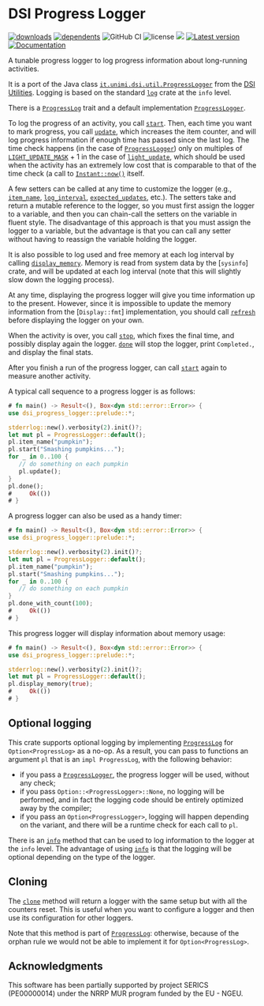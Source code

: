 # DSI Progress Logger

[![downloads](https://img.shields.io/crates/d/dsi-progress-logger)](https://crates.io/crates/dsi-progress-logger)
[![dependents](https://img.shields.io/librariesio/dependents/cargo/dsi-progress-logger)](https://crates.io/crates/dsi-progress-logger/reverse_dependencies)
![GitHub CI](https://github.com/vigna/dsi-progress-logger-rs/actions/workflows/rust.yml/badge.svg)
![license](https://img.shields.io/crates/l/dsi-progress-logger)
[![](https://tokei.rs/b1/github/vigna/dsi-progress-logger-rs?type=Rust,Python)](https://github.com/vigna/dsi-progress-logger-rs)
[![Latest version](https://img.shields.io/crates/v/dsi-progress-logger.svg)](https://crates.io/crates/dsi-progress-logger)
[![Documentation](https://docs.rs/dsi-progress-logger/badge.svg)](https://docs.rs/dsi-progress-logger)


A tunable progress logger to log progress information about long-running activities.

It is a port of the Java class [`it.unimi.dsi.util.ProgressLogger`] from the
[DSI Utilities]. Logging is based on the standard [`log`] crate at the `info`
level.

There is a [`ProgressLog`] trait and a default implementation
[`ProgressLogger`].

To log the progress of an activity, you call [`start`]. Then, each time you want
to mark progress, you call [`update`], which increases the item counter, and
will log progress information if enough time has passed since the last log. The
time check happens (in the case of [`ProgressLogger`]) only on multiples of
[`LIGHT_UPDATE_MASK`] + 1 in the case of [`light_update`], which should be used
when the activity has an extremely low cost that is comparable to that of the
time check (a call to [`Instant::now()`] itself.

A few setters can be called at any time to customize the logger (e.g.,
[`item_name`], [`log_interval`], [`expected_updates`], etc.). The setters take
and return a mutable reference to the logger, so you must first assign the
logger to a variable, and then you can chain-call the setters on the variable in
fluent style. The disadvantage of this approach is that you must assign the
logger to a variable, but the advantage is that you can call any setter without
having to reassign the variable holding the logger.

It is also possible to log used and free memory at each log interval by calling
[`display_memory`]. Memory is read from system data by the [`sysinfo`] crate,
and will be updated at each log interval (note that this will slightly slow down
the logging process).

At any time, displaying the progress logger will give you time information up to
the present. However,  since it is impossible to update the memory information
from the [`Display::fmt`] implementation, you should call [`refresh`] before
displaying the logger on your own.

When the activity is over, you call [`stop`], which fixes the final time, and
possibly display again the logger. [`done`] will stop the logger, print
`Completed.`, and display the final stats.

After you finish a run of the progress logger, can call [`start`] again to
measure another activity.

A typical call sequence to a progress logger is as follows:

```rust
# fn main() -> Result<(), Box<dyn std::error::Error>> {
use dsi_progress_logger::prelude::*;

stderrlog::new().verbosity(2).init()?;
let mut pl = ProgressLogger::default();
pl.item_name("pumpkin");
pl.start("Smashing pumpkins...");
for _ in 0..100 {
   // do something on each pumpkin
   pl.update();
}
pl.done();
#     Ok(())
# }
```

A progress logger can also be used as a handy timer:

```rust
# fn main() -> Result<(), Box<dyn std::error::Error>> {
use dsi_progress_logger::prelude::*;

stderrlog::new().verbosity(2).init()?;
let mut pl = ProgressLogger::default();
pl.item_name("pumpkin");
pl.start("Smashing pumpkins...");
for _ in 0..100 {
   // do something on each pumpkin
}
pl.done_with_count(100);
#     Ok(())
# }
```

This progress logger will display information about  memory usage:

```rust
# fn main() -> Result<(), Box<dyn std::error::Error>> {
use dsi_progress_logger::prelude::*;

stderrlog::new().verbosity(2).init()?;
let mut pl = ProgressLogger::default();
pl.display_memory(true);
#     Ok(())
# }
```

## Optional logging

This crate supports optional logging by implementing [`ProgressLog`] for `Option<ProgressLog>` as a no-op.
As a result, you can pass to functions an argument `pl` that is an `impl ProgressLog`, with the following behavior:

- if you pass a [`ProgressLogger`], the progress logger will be used, without any check;
- if you pass `Option::<ProgressLogger>::None`, no logging will be performed, and in fact the logging
  code should be entirely optimized away by the compiler;
- if you pass an `Option<ProgressLogger>`, logging will happen depending on the variant, and there
  will be a runtime check for each call to `pl`.

There is an [`info`] method that can be used to log information to the logger
at the `info` level.
The advantage of using [`info`] is that the
logging will be optional depending on the type of the logger.

## Cloning

The [`clone`] method will return a logger with the same setup but with all the counters reset.
This is useful when you want to configure a logger and then use its configuration for other loggers.

Note that this method is part of [`ProgressLog`]: otherwise, because of the orphan rule
we would not be able to implement it for `Option<ProgressLog>`.

## Acknowledgments

This software has been partially supported by project SERICS (PE00000014) under
the NRRP MUR program funded by the EU - NGEU.

[`ProgressLog`]: https://docs.rs/dsi-progress-logger/latest/dsi_progress_logger/trait.ProgressLog.html
[`ProgressLogger`]: https://docs.rs/dsi-progress-logger/latest/dsi_progress_logger/struct.ProgressLogger.html
[`start`]: https://docs.rs/dsi-progress-logger/latest/dsi_progress_logger/trait.ProgressLog.html#tymethod.start
[`item_name`]: https://docs.rs/dsi-progress-logger/latest/dsi_progress_logger/trait.ProgressLog.html#tymethod.item_name
[`log_interval`]: https://docs.rs/dsi-progress-logger/latest/dsi_progress_logger/trait.ProgressLog.html#tymethod.log_interval
[`expected_updates`]: https://docs.rs/dsi-progress-logger/latest/dsi_progress_logger/trait.ProgressLog.html#tymethod.expected_updates
[`refresh`]: https://docs.rs/dsi-progress-logger/latest/dsi_progress_logger/trait.ProgressLog.html#tymethod.refresh
[`stop`]: https://docs.rs/dsi-progress-logger/latest/dsi_progress_logger/trait.ProgressLog.html#tymethod.stop
[`done`]: https://docs.rs/dsi-progress-logger/latest/dsi_progress_logger/trait.ProgressLog.html#tymethod.done
[`info`]: https://docs.rs/dsi-progress-logger/latest/dsi_progress_logger/trait.ProgressLog.html#tymethod.info
[`clone`]: https://docs.rs/dsi-progress-logger/latest/dsi_progress_logger/trait.ProgressLog.html#tymethod.clone
[`display_memory`]: https://docs.rs/dsi-progress-logger/latest/dsi_progress_logger/trait.ProgressLog.html#tymethod.display_memory
[`update`]: https://docs.rs/dsi-progress-logger/latest/dsi_progress_logger/trait.ProgressLog.html#tymethod.light_update
[`light_update`]: https://docs.rs/dsi-progress-logger/latest/dsi_progress_logger/trait.ProgressLog.html#tymethod.light_update
[`LIGHT_UPDATE_MASK`]: https://docs.rs/dsi-progress-logger/latest/dsi_progress_logger/struct.ProgressLogger.html#associatedconstant.LIGHT_UPDATE_MASK
[`it.unimi.dsi.util.ProgressLogger`]: https://dsiutils.di.unimi.it/docs/it/unimi/dsi/logging/ProgressLogger.html
[DSI Utilities]: https://dsiutils.di.unimi.it/
[`log`]: https://docs.rs/log
[`Instant::now()`]: https://doc.rust-lang.org/std/time/struct.Instant.html#method.now
